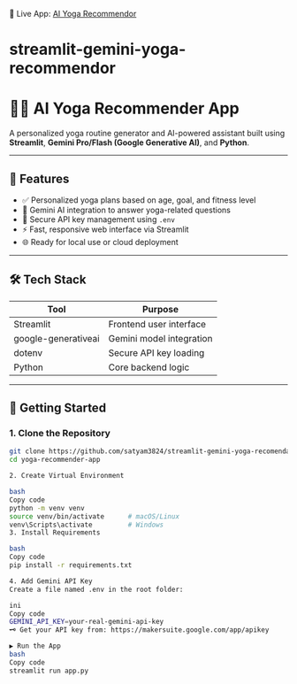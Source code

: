 🔗 Live App: [AI Yoga Recommendor](https://app-gemini-yoga-recomendor.streamlit.app/)



# streamlit-gemini-yoga-recommendor
# 🧘‍♀️ AI Yoga Recommender App

A personalized yoga routine generator and AI-powered assistant built using **Streamlit**, **Gemini Pro/Flash (Google Generative AI)**, and **Python**.

---

## 🌟 Features

- ✅ Personalized yoga plans based on age, goal, and fitness level  
- 💬 Gemini AI integration to answer yoga-related questions  
- 🔐 Secure API key management using `.env`  
- ⚡ Fast, responsive web interface via Streamlit  
- 🌐 Ready for local use or cloud deployment  

---

## 🛠️ Tech Stack

| Tool                | Purpose                           |
|---------------------|------------------------------------|
| Streamlit           | Frontend user interface            |
| google-generativeai | Gemini model integration           |
| dotenv              | Secure API key loading             |
| Python              | Core backend logic                 |

---

## 🚀 Getting Started

### 1. Clone the Repository

```bash
git clone https://github.com/satyam3824/streamlit-gemini-yoga-recomendation.git
cd yoga-recommender-app

2. Create Virtual Environment

bash
Copy code
python -m venv venv
source venv/bin/activate      # macOS/Linux  
venv\Scripts\activate         # Windows
3. Install Requirements

bash
Copy code
pip install -r requirements.txt

4. Add Gemini API Key
Create a file named .env in the root folder:

ini
Copy code
GEMINI_API_KEY=your-real-gemini-api-key
🗝️ Get your API key from: https://makersuite.google.com/app/apikey

▶️ Run the App
bash
Copy code
streamlit run app.py
